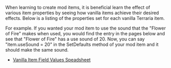 When learning to create mod items, it is beneficial learn the effect of various item properties by seeing how vanilla items achieve their desired effects. Below is a listing of the properties set for each vanilla Terraria item. 

For example. If you wanted your mod item to use the sound that the "Flower of Fire" makes when used, you would find the entry in the pages below and see that "Flower of Fire" has a use sound of 20. Now, you can say "item.useSound = 20" in the SetDefaults method of your mod item and it should make the same sound.

- [Vanilla Item Field Values Speadsheet](http://bit.ly/TerrariaVanillaItemFeildValues)
